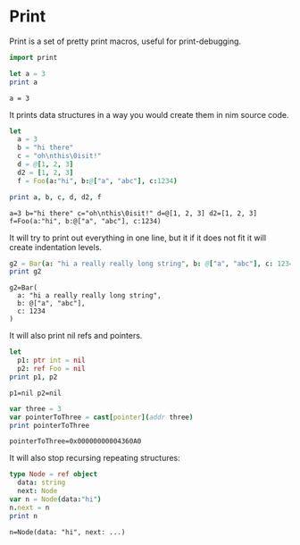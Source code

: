 # Print

Print is a set of pretty print macros, useful for print-debugging.

```nim
import print

let a = 3
print a
```
```
a = 3
```

It prints data structures in a way you would create them in nim source code.

```nim
let
  a = 3
  b = "hi there"
  c = "oh\nthis\0isit!"
  d = @[1, 2, 3]
  d2 = [1, 2, 3]
  f = Foo(a:"hi", b:@["a", "abc"], c:1234)

print a, b, c, d, d2, f
```
```
a=3 b="hi there" c="oh\nthis\0isit!" d=@[1, 2, 3] d2=[1, 2, 3] f=Foo(a:"hi", b:@["a", "abc"], c:1234)
```

It will try to print out everything in one line, but it if it does not fit it will create indentation levels.

```nim
g2 = Bar(a: "hi a really really long string", b: @["a", "abc"], c: 1234)
print g2
```

```
g2=Bar(
  a: "hi a really really long string",
  b: @["a", "abc"],
  c: 1234
)
```

It will also print nil refs and pointers.

```nim
let
  p1: ptr int = nil
  p2: ref Foo = nil
print p1, p2
```
```
p1=nil p2=nil
```

```nim
var three = 3
var pointerToThree = cast[pointer](addr three)
print pointerToThree
```
```
pointerToThree=0x00000000004360A0
```

It will also stop recursing repeating structures:
```nim
type Node = ref object
  data: string
  next: Node
var n = Node(data:"hi")
n.next = n
print n
```
```
n=Node(data: "hi", next: ...)
```
